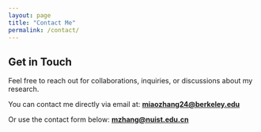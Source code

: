 ```yaml
---
layout: page
title: "Contact Me"
permalink: /contact/
---
```


## Get in Touch

Feel free to reach out for collaborations, inquiries, or discussions about my research.

You can contact me directly via email at: **miaozhang24@berkeley.edu**

Or use the contact form below:
**mzhang@nuist.edu.cn**
